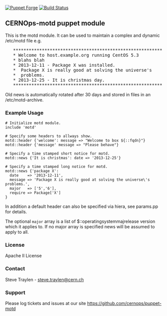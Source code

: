 [![Puppet Forge](http://img.shields.io/puppetforge/v/CERNOps/motd.svg)](https://forge.puppetlabs.com/CERNOps/motd)
[![Build Status](https://travis-ci.org/cernops/puppet-motd.svg?branch=master)](https://travis-ci.org/cernops/puppet-motd)

## CERNOps-motd puppet module

This is the motd module. It can be used to maintain a complex and dynamic /etc/motd file
e.g.

<pre>
   **********************************************************
   * Welcome to host.example.org running CentOS 5.3
   * blahs blah
   * 2013-12-11 - Package X was installed.
   *  Package X is really good at solving the universe's
   *  problems.
   * 2013-12-25 - It is christmas day.
   **********************************************************
</pre>

Old news is automatically rotated after 30 days and stored in 
files in an /etc/motd-archive.

### Example Usage

```puppet
# Initialize motd module.
include 'motd'

# Specify some headers to allways show.
motd::header {'welcome': message => "Welcome to box ${::fqdn}"}
motd::header {'message' message => "Please behave"}
   
# Specify a time stamped short notice for motd.
motd::news {'It is christmas': date => '2013-12-25'}
   
# Specify a time stamped long notice for motd.
motd::news {'package X': 
  date    => '2013-12-11',
  message => 'Package X is really good at solving the universe\'s problems.',
  major   => ['5','6'],
  require => Package['X']
}
```
In addition a default header can also be specified via hiera, see params.pp for details.

The optional `major` array is a list of $::operatingsystemmajrelease version which it applies
to. If no major array is specified news will be assumed to apply to all.


### License
Apache II License

### Contact
Steve Traylen - steve.traylen@cern.ch

### Support

Please log tickets and issues at our site https://github.com/cernops/puppet-motd



